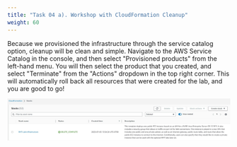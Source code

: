 ```yaml
---
title: "Task 04 a). Workshop with CloudFormation Cleanup"
weight: 60
---
```


<!--
Copyright Amazon.com, Inc. or its affiliates. All Rights Reserved.
SPDX-License-Identifier: MIT-0
-->

Because we provisioned the infrastructure through the service catalog option, cleanup will be clean and simple. Navigate to the AWS Service Catalog in the console, and then select "Provisioned products" from the left-hand menu. You will then select the product that you created, and select "Terminate" from the "Actions" dropdown in the top right corner. This will automatically roll back all resources that were created for the lab, and you are good to go!

![Terminate Product Screenshot](../../static/rmt/cloudform_cleanup.jpg)
